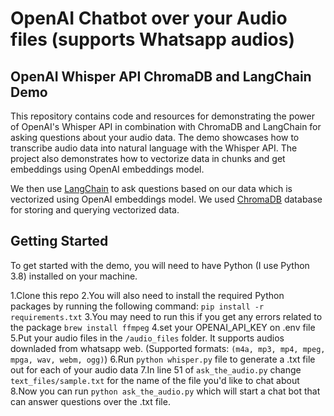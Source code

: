 # OpenAI Chatbot over your Audio files (supports Whatsapp audios)
## OpenAI Whisper API ChromaDB and LangChain Demo
This repository contains code and resources for demonstrating the power of OpenAI's Whisper API in combination with ChromaDB and LangChain for asking questions about your audio data. 
The demo showcases how to transcribe audio data into natural language with the Whisper API. The project also demonstrates how to vectorize data in chunks and get embeddings using OpenAI embeddings model.

We then use [LangChain](https://github.com/hwchase17/langchain) to ask questions based on our data which is vectorized using OpenAI embeddings model. 
We used [ChromaDB](https://github.com/chroma-core/chroma) database for storing and querying vectorized data.

## Getting Started
To get started with the demo, you will need to have Python (I use Python 3.8) installed on your machine.

1.Clone this repo
2.You will also need to install the required Python packages by running the following command:
`pip install -r requirements.txt`
3.You may need to run this if you get any errors related to the package
`brew install ffmpeg`
4.set your OPENAI_API_KEY on .env file
5.Put your audio files in the `/audio_files` folder. It supports audios downladed from whatsapp web. (Supported formats: `(m4a, mp3, mp4, mpeg, mpga, wav, webm, ogg)`)
6.Run `python whisper.py` file to generate a .txt file out for each of your audio data
7.In line 51 of `ask_the_audio.py` change `text_files/sample.txt` for the name of the file you'd like to chat about
8.Now you can run `python ask_the_audio.py` which will start a chat bot that can answer questions over the .txt file.
